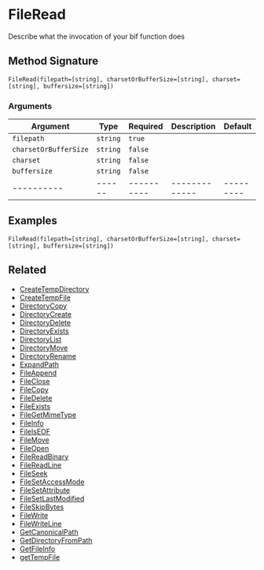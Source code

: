 # FileRead

Describe what the invocation of your bif function does

## Method Signature

```
FileRead(filepath=[string], charsetOrBufferSize=[string], charset=[string], buffersize=[string])
```

### Arguments

| Argument              | Type     | Required   | Description   | Default   |
| --------------------- | -------- | ---------- | ------------- | --------- |
| `filepath`            | `string` | `true`     |               |           |
| `charsetOrBufferSize` | `string` | `false`    |               |           |
| `charset`             | `string` | `false`    |               |           |
| `buffersize`          | `string` | `false`    |               |           |
| ----------            | ------   | ---------- | ------------- | --------- |

## Examples

```
FileRead(filepath=[string], charsetOrBufferSize=[string], charset=[string], buffersize=[string])
```

## Related

* [CreateTempDirectory](createtempdirectory.md)
* [CreateTempFile](createtempfile.md)
* [DirectoryCopy](directorycopy.md)
* [DirectoryCreate](directorycreate.md)
* [DirectoryDelete](directorydelete.md)
* [DirectoryExists](directoryexists.md)
* [DirectoryList](directorylist.md)
* [DirectoryMove](directorymove.md)
* [DirectoryRename](directoryrename.md)
* [ExpandPath](expandpath.md)
* [FileAppend](fileappend.md)
* [FileClose](fileclose.md)
* [FileCopy](filecopy.md)
* [FileDelete](filedelete.md)
* [FileExists](fileexists.md)
* [FileGetMimeType](filegetmimetype.md)
* [FileInfo](fileinfo.md)
* [FileIsEOF](fileiseof.md)
* [FileMove](filemove.md)
* [FileOpen](fileopen.md)
* [FileReadBinary](filereadbinary.md)
* [FileReadLine](filereadline.md)
* [FileSeek](fileseek.md)
* [FileSetAccessMode](filesetaccessmode.md)
* [FileSetAttribute](filesetattribute.md)
* [FileSetLastModified](filesetlastmodified.md)
* [FileSkipBytes](fileskipbytes.md)
* [FileWrite](filewrite.md)
* [FileWriteLine](filewriteline.md)
* [GetCanonicalPath](getcanonicalpath.md)
* [GetDirectoryFromPath](getdirectoryfrompath.md)
* [GetFileInfo](getfileinfo.md)
* [getTempFile](gettempfile.md)
